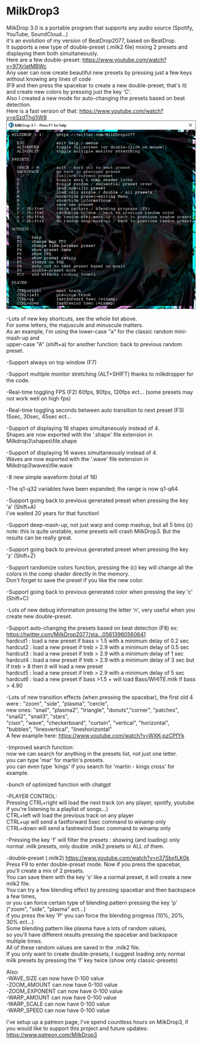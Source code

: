 # MilkDrop3

MilkDrop 3.0 is a portable program that supports any audio source (Spotify, YouTube, SoundCloud...)<br/>
it's an evolution of my version of BeatDrop2077, based on BeatDrop.<br/>
It supports a new type of double-preset (.milk2 file) mixing 2 presets and displaying them both simultaneously.<br/>
Here are a few double-preset: https://www.youtube.com/watch?v=97XrIatMBWc<br/>
Any user can now create beautiful new presets by pressing just a few keys without knowing any lines of code<br/>
(F9 and then press the spacebar to create a new double-preset, that's it) and create new colors by pressing just the key 'C'.<br/>
Also I created a new mode for auto-changing the presets based on beat detection.<br/>
Here is a fast version of that: https://www.youtube.com/watch?v=pSzdThg1iW8<br/>
![Screenshot](MilkDrop3.jpg)<br/>

-Lots of new key shortcuts, see the whole list above.<br/>
For some letters, the majuscule and minuscule matters.<br/>
As an example, I'm using the lower-case "a" for the classic random mini-mash-up and<br/>
upper-case "A" (shift+a) for another function: back to previous random preset.<br/>

-Support always on top window (F7)<br/>

-Support multiple monitor stretching (ALT+SHIFT) thanks to milkdropper for the code.<br/>

-Real-time toggling FPS (F2) 60fps, 90fps, 120fps ect... (some presets may not work well on high fps)<br/>

-Real-time toggling seconds between auto transition to next preset (F3) 15sec, 30sec, 45sec ect...<br/>

-Support of displaying 16 shapes simultaneously instead of 4.<br/>
Shapes are now exported with the '.shape' file extension in Milkdrop3\shapes\file.shape<br/>

-Support of displaying 16 waves simultaneously instead of 4.<br/>
Waves are now exported with the '.wave' file extension in Milkdrop3\waves\file.wave<br/>

-8 new simple waveform (total of 16)<br/>

-The q1-q32 variables have been expanded; the range is now q1-q64.<br/>

-Support going back to previous generated preset when pressing the key 'a' (Shift+A)<br/>
I've waited 20 years for that function!<br/>

-Support deep-mash-up, not just warp and comp mashup, but all 5 bins (z)<br/>
note: this is quite unstable, some presets will crash MilkDrop3. But the results can be really great.<br/>

-Support going back to previous generated preset when pressing the key 'z' (Shift+Z)<br/>

-Support randomize colors function, pressing the (c) key will change all the colors in the comp shader directly in the memory.<br/>
Don't forget to save the preset if you like the new color.<br/>

-Support going back to previous generated color when pressing the key 'c' (Shift+C)<br/>

-Lots of new debug information pressing the letter 'n', very useful when you create new double-preset.<br/>

-Support auto-changing the presets based on beat detection (F8) ex: https://twitter.com/MilkDrop2077/sta...05613960560641<br/>
hardcut1 : load a new preset if bass > 1.5 with a minimum delay of 0.2 sec<br/>
hardcut2 : load a new preset if treb > 2.9 with a minimum delay of 0.5 sec<br/>
hardcut3 : load a new preset if treb > 2.9 with a minimum delay of 1 sec<br/>
hardcut4 : load a new preset if treb > 2.9 with a minimum delay of 3 sec but if treb > 8 then it will load a new preset<br/>
hardcut5 : load a new preset if treb > 2.9 with a minimum delay of 5 sec<br/>
hardcut6 : load a new preset if bass >1.5 + will load Bass/WHITE.milk if bass > 4.90<br/>

-Lots of new transition effects (when pressing the spacebar), the first old 4 were : "zoom", "side", "plasma", "cercle",<br/>
new ones: "snail", "plasma2", "triangle", "donuts","corner", "patches", "snail2", "snail3", "stars",<br/>
"cisor", "wave", "checkerboard", "curtain", "vertical", "horizontal", "bubbles", "linesvertical", "lineshorizontal"<br/>
A few example here: https://www.youtube.com/watch?v=WXK-pzCPfYk<br/>

-Improved search function:<br/>
now we can search for anything in the presets list, not just one letter.<br/>
you can type 'mar' for martin's presets.<br/>
you can even type 'kings' if you search for 'martin - kings cross' for example.<br/>

-bunch of optimized function with chatgpt<br/>

-PLAYER CONTROL:<br/>
Pressing CTRL+right will load the next track (on any player, spotify, youtube if you're listening to a playlist of songs...)<br/>
CTRL+left will load the previous track on any player<br/>
CTRL+up will send a fastforward 5sec command to winamp only<br/>
CTRL+down will send a fastrewind 5sec command to winamp only<br/>

-Pressing the key 'f' will filter the presets : showing (and loading) only normal .milk presets, only double .milk2 presets or ALL of them.<br/>

-double-preset (.milk2) https://www.youtube.com/watch?v=n37SbxfLK0k<br/>
Press F9 to enter double-preset mode. Now if you press the spacebar, you'll create a mix of 2 presets.<br/>
You can save them with the key 's' like a normal preset, it will create a new milk2 file.<br/>
You can try a few blending effect by pressing spacebar and then backspace a few times,<br/>
or you can force certain type of blending pattern pressing the key 'p' ("zoom", "side", "plasma" ect...)<br/>
if you press the key 'P' you can force the blending progress (10%, 20%, 30% ect...)<br/>
Some blending pattern like plasma have a lots of random values,<br/>
so you'll have different results pressing the spacebar and backspace multiple times.<br/>
All of these random values are saved in the .milk2 file.<br/>
If you only want to create double-presets, I suggest loading only normal milk presets by pressing the 'f' key twice (show only classic-presets)<br/>

Also:<br/>
-WAVE_SIZE can now have 0-100 value<br/>
-ZOOM_AMOUNT can now have 0-100 value<br/>
-ZOOM_EXPONENT can now have 0-100 value<br/>
-WARP_AMOUNT can now have 0-100 value<br/>
-WARP_SCALE can now have 0-100 value<br/>
-WARP_SPEED can now have 0-100 value<br/>

I've setup up a patreon page, I've spend countless hours on MilkDrop3, if you would like to support this project and future updates:<br/>
https://www.patreon.com/MilkDrop3
